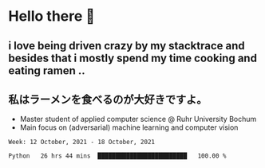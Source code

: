 # Hello there 👋

## i love being driven crazy by my stacktrace and besides that i mostly spend my time cooking and eating ramen ..
## 私はラーメンを食べるのが大好きですよ。

* Master student of applied computer science @ Ruhr University Bochum
* Main focus on (adversarial) machine learning and computer vision

<!--START_SECTION:waka-->
```text
Week: 12 October, 2021 - 18 October, 2021

Python   26 hrs 44 mins  █████████████████████████   100.00 % 
```
<!--END_SECTION:waka-->
